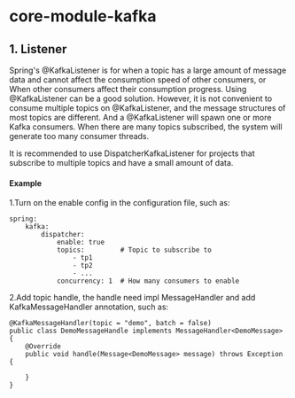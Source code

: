 # core-module-kafka

## 1. Listener
Spring's @KafkaListener is for when a topic has a large amount of message data and cannot affect the consumption speed of other consumers, or
When other consumers affect their consumption progress. Using @KafkaListener can be a good solution.
However, it is not convenient to consume multiple topics on @KafkaListener, and the message structures of most topics are different. And a @KafkaListener will spawn one or more Kafka consumers. When there are many topics subscribed, the system will generate too many consumer threads.

It is recommended to use DispatcherKafkaListener for projects that subscribe to multiple topics and have a small amount of data.

#### Example
1.Turn on the enable config in the configuration file, such as:
~~~
spring:
    kafka:
        dispatcher:
            enable: true
            topics:         # Topic to subscribe to
                - tp1
                - tp2
                - ...
            concurrency: 1  # How many consumers to enable
~~~

2.Add topic handle, the handle need impl MessageHandler and add KafkaMessageHandler annotation, such as:
~~~
@KafkaMessageHandler(topic = "demo", batch = false)
public class DemoMessageHandle implements MessageHandler<DemoMessage> {
    @Override
    public void handle(Message<DemoMessage> message) throws Exception {

    }
}
~~~